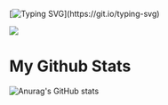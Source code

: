 
[![Typing SVG](https://readme-typing-svg.demolab.com?font=Alkatra&weight=500&size=45&duration=3500&pause=3&color=b7eb34&center=false&vCenter=false&multiline=true&repeat=true&width=1000&height=100&lines=Explore+my+Github+collection!)](https://git.io/typing-svg)

<a href="https://github.com/ChickenEgg09" target="_blank"><img src="https://img.shields.io/badge/github-181717?style=plastic&logo=Github&logoColor=#181717"/></a>


# My Github Stats
![Anurag's GitHub stats](https://github-readme-stats.vercel.app/api?username=ChickenEgg09&show_icons=true&theme=highcontrast)

